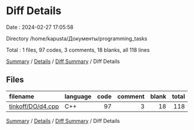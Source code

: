 # Diff Details

Date : 2024-02-27 17:05:58

Directory /home/kapusta/Документы/programming_tasks

Total : 1 files,  97 codes, 3 comments, 18 blanks, all 118 lines

[Summary](results.md) / [Details](details.md) / [Diff Summary](diff.md) / Diff Details

## Files
| filename | language | code | comment | blank | total |
| :--- | :--- | ---: | ---: | ---: | ---: |
| [tinkoff/DO/d4.cpp](/tinkoff/DO/d4.cpp) | C++ | 97 | 3 | 18 | 118 |

[Summary](results.md) / [Details](details.md) / [Diff Summary](diff.md) / Diff Details